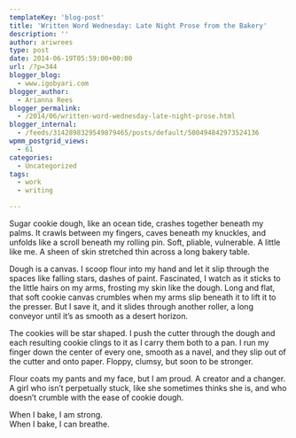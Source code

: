 ```yaml
---
templateKey: 'blog-post'
title: 'Written Word Wednesday: Late Night Prose from the Bakery'
description: ''
author: ariwrees
type: post
date: 2014-06-19T05:59:00+00:00
url: /?p=344
blogger_blog:
  - www.igobyari.com
blogger_author:
  - Arianna Rees
blogger_permalink:
  - /2014/06/written-word-wednesday-late-night-prose.html
blogger_internal:
  - /feeds/3142898329549879465/posts/default/500494842973524136
wpmm_postgrid_views:
  - 61
categories:
  - Uncategorized
tags:
  - work
  - writing

---
```

Sugar cookie dough, like an ocean tide, crashes together beneath my palms. It crawls between my fingers, caves beneath my knuckles, and unfolds like a scroll beneath my rolling pin. Soft, pliable, vulnerable. A little like me. A sheen of skin stretched thin across a long bakery table.

Dough is a canvas. I scoop flour into my hand and let it slip through the spaces like falling stars, dashes of paint. Fascinated, I watch as it sticks to the little hairs on my arms, frosting my skin like the dough. Long and flat, that soft cookie canvas crumbles when my arms slip beneath it to lift it to the presser. But I save it, and it slides through another roller, a long conveyor until it’s as smooth as a desert horizon.

The cookies will be star shaped. I push the cutter through the dough and each resulting cookie clings to it as I carry them both to a pan. I run my finger down the center of every one, smooth as a navel, and they slip out of the cutter and onto paper. Floppy, clumsy, but soon to be stronger.

Flour coats my pants and my face, but I am proud. A creator and a changer. A girl who isn’t perpetually stuck, like she sometimes thinks she is, and who doesn’t crumble with the ease of cookie dough.

When I bake, I am strong.  
When I bake, I can breathe.